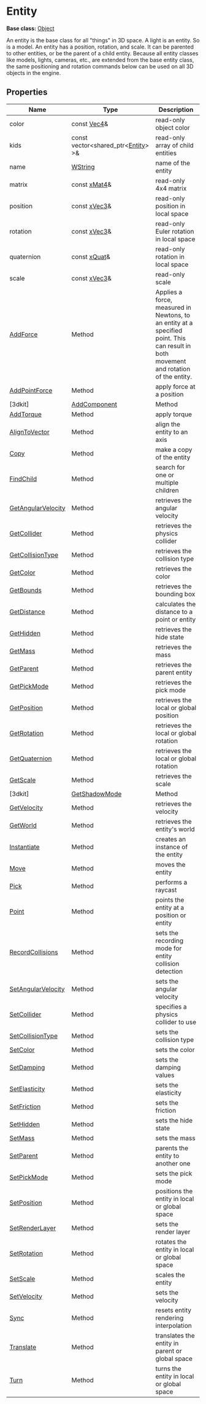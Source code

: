 # Entity

**Base class:** [Object](Object.md)

An entity is the base class for all "things" in 3D space. A light is an entity. So is a model. An entity has a position, rotation, and scale. It can be parented to other entities, or be the parent of a child entity. Because all entity classes like models, lights, cameras, etc., are extended from the base entity class, the same positioning and rotation commands below can be used on all 3D objects in the engine.

## Properties

| Name | Type | Description |
|---|---|---|
| color | const [Vec4](Vec4.md)& | read-only object color |
| kids | const vector<shared_ptr<[Entity](Entity.md)\> \>& | read-only array of child entities |
| name | [WString](WString.md) | name of the entity | 
| matrix | const [xMat4](xMat4.md)& | read-only 4x4 matrix |
| position | const [xVec3](xVec3.md)& | read-only position in local space |
| rotation | const [xVec3](xVec3.md)& | read-only Euler rotation in local space | 
| quaternion | const [xQuat](xQuat.md)& | read-only rotation in local space |
| scale | const [xVec3](xVec3.md)& | read-only scale |
| [AddForce](Entity_AddForce.md) | Method | Applies a force, measured in Newtons, to an entity at a specified point. This can result in both movement and rotation of the entity. |
| [AddPointForce](Entity_AddPointForce.md) | Method | apply force at a position |
[3dkit] | [AddComponent](Entity_AddComponent.md) | Method | add a script component |
| [AddTorque](Entity_AddTorque.md) | Method | apply torque |
| [AlignToVector](Entity_AlignToVector.md) | Method | align the entity to an axis |
| [Copy](Entity_Copy.md) | Method | make a copy of the entity |
| [FindChild](Entity_FindChild.md) | Method | search for one or multiple children |
| [GetAngularVelocity](Entity_GetAngularVelocity.md) | Method | retrieves the angular velocity |
| [GetCollider](Entity_GetCollider.md) | Method | retrieves the physics collider |
| [GetCollisionType](Entity_GetCollisionType.md) | Method | retrieves the collision type |
| [GetColor](Entity_GetColor.md) | Method | retrieves the color |
| [GetBounds](Entity_GetBounds.md) | Method | retrieves the bounding box |
| [GetDistance](Entity_GetDistance.md) | Method | calculates the distance to a point or entity |
| [GetHidden](Entity_GetHidden.md) | Method | retrieves the hide state |
| [GetMass](Entity_GetMass.md) | Method | retrieves the mass |
| [GetParent](Entity_GetParent.md) | Method | retrieves the parent entity |
| [GetPickMode](Entity_GetPickMode.md) | Method | retrieves the pick mode |
| [GetPosition](Entity_GetPosition.md) | Method | retrieves the local or global position |
| [GetRotation](Entity_GetRotation.md) | Method | retrieves the local or global rotation |
| [GetQuaternion](Entity_GetQuaternion.md) | Method | retrieves the local or global rotation |
| [GetScale](Entity_GetScale.md) | Method | retrieves the scale |
[3dkit] | [GetShadowMode](Entity_GetShadowMode.md) | Method | retrieves the scale mode |
| [GetVelocity](Entity_GetVelocity.md) | Method | retrieves the velocity |
| [GetWorld](Entity_GetWorld.md) | Method | retrieves the entity's world |
| [Instantiate](Entity_Instantiate.md) | Method | creates an instance of the entity |
| [Move](Entity_Move.md) | Method | moves the entity |
| [Pick](Entity_Pick.md) | Method | performs a raycast |
| [Point](Entity_Point.md) | Method | points the entity at a position or entity |
| [RecordCollisions](Entity_RecordCollisions.md) | Method | sets the recording mode for entity collision detection |
| [SetAngularVelocity](Entity_SetAngularVelocity.md) | Method | sets the angular velocity |
| [SetCollider](Entity_SetCollider.md) | Method | specifies a physics collider to use |
| [SetCollisionType](Entity_SetCollisionType.md) | Method | sets the collision type |
| [SetColor](Entity_SetColor.md) | Method | sets the color |
| [SetDamping](Entity_SetDamping.md) | Method | sets the damping values |
| [SetElasticity](Entity_SetElasticity.md) | Method | sets the elasticity |
| [SetFriction](Entity_SetFriction.md) | Method | sets the friction |
| [SetHidden](Entity_SetHidden.md) | Method | sets the hide state |
| [SetMass](Entity_SetMass.md) | Method | sets the mass |
| [SetParent](Entity_SetParent.md) | Method | parents the entity to another one |
| [SetPickMode](Entity_SetPickMode.md) | Method | sets the pick mode |
| [SetPosition](Entity_SetPosition.md) | Method | positions the entity in local or global space |
| [SetRenderLayer](Entity_SetRenderLayer.md) | Method | sets the render layer |
| [SetRotation](Entity_SetRotation.md) | Method | rotates the entity in local or global space |
| [SetScale](Entity_SetScale.md) | Method | scales the entity |
| [SetVelocity](Entity_SetVelocity.md) | Method | sets the velocity |
| [Sync](Entity_Sync.md) | Method | resets entity rendering interpolation |
| [Translate](Entity_Translate.md) | Method | translates the entity in parent or global space |
| [Turn](Entity_Turn.md) | Method | turns the entity in local or global space |
